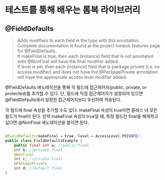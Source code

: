 # 테스트를 통해 배우는 롬복 라이브러리

## @FieldDefaults

> Adds modifiers to each field in the type with this annotation.  
> Complete documentation is found at the project lombok features page for @FieldDefaults .  
> If makeFinal is true, then each (instance) field that is not annotated with @NonFinal will have the final modifier added.  
> If level is set, then each (instance) field that is package private (i.e. no access modifier) and does not have the @PackagePrivate annotation
> will have the appropriate access level modifier added.

@FieldDefaults 애노테이션을 통해 각 필드에 접근제어자(public, private, or protected)를 추가할 수 있다. 단, 필드에 직접 접근제어자가 설정되어 있으면 @FieldDefaults에서 설정한 접근제어자보다 우선하여 적용된다.

각 필드에 final 속성을 추가할 수도 있다. makeFinal 속성이 true이면 클래스 내 모든 필드가 final이 된다. 만약 makeFinal 속성이 true일 때, 특정 필드만 final을 해제하고 싶다면 @NonFinal 애노테이션을 붙이면 된다.

```java

@FieldDefaults(makeFinal = true, level = AccessLevel.PRIVATE)
public class FieldDefaultsExample {
    public final int a; //public final
    int b; //private final
    @NonFinal
    int c; //private final
    @PackagePrivate
    int d; //default final
}
```